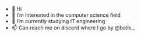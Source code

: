 - 👋 Hi
- 👀 I’m interested in the computer science field
- 🌱 I’m currently studying IT engineering 
- 📫 Can reach me on discord where I go by @belik._

<!---
Kaliz21/Kaliz21 is a ✨ special ✨ repository because its `README.md` (this file) appears on your GitHub profile.
You can click the Preview link to take a look at your changes.
--->
